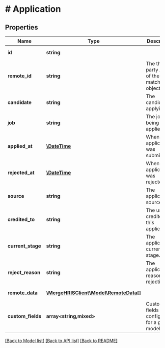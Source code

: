 # # Application

## Properties

Name | Type | Description | Notes
------------ | ------------- | ------------- | -------------
**id** | **string** |  | [optional] [readonly]
**remote_id** | **string** | The third-party API ID of the matching object. | [optional]
**candidate** | **string** | The candidate applying. | [optional]
**job** | **string** | The job being applied for. | [optional]
**applied_at** | [**\DateTime**](\DateTime.md) | When the application was submitted. | [optional]
**rejected_at** | [**\DateTime**](\DateTime.md) | When the application was rejected. | [optional]
**source** | **string** | The application&#39;s source. | [optional]
**credited_to** | **string** | The user credited for this application. | [optional]
**current_stage** | **string** | The application&#39;s current stage. | [optional]
**reject_reason** | **string** | The application&#39;s reason for rejection. | [optional]
**remote_data** | [**\MergeHRISClient\Model\RemoteData[]**](RemoteData.md) |  | [optional] [readonly]
**custom_fields** | **array<string,mixed>** | Custom fields configured for a given model. | [optional]

[[Back to Model list]](../../README.md#models) [[Back to API list]](../../README.md#endpoints) [[Back to README]](../../README.md)
